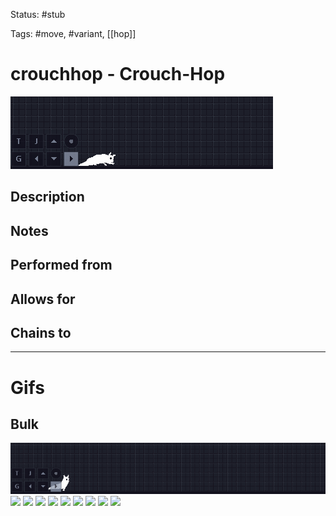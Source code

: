 Status: #stub

Tags: #move, #variant, [[hop]]

# crouchhop - Crouch-Hop
<img src=https://raw.githubusercontent.com/LauraHannah44/Rain-World-Movement/main/Files/crouchhop_header.gif>

## Description


## Notes


## Performed from


## Allows for


## Chains to


___
# Gifs
## Bulk
<img src=https://raw.githubusercontent.com/LauraHannah44/Rain-World-Movement/main/Files/crouchhop_0.gif>

<img src=https://raw.githubusercontent.com/LauraHannah44/Rain-World-Movement/main/Files/crouchhop_1.gif>

<img src=https://raw.githubusercontent.com/LauraHannah44/Rain-World-Movement/main/Files/crouchhop_2.gif>

<img src=https://raw.githubusercontent.com/LauraHannah44/Rain-World-Movement/main/Files/crouchhop_3.gif>

<img src=https://raw.githubusercontent.com/LauraHannah44/Rain-World-Movement/main/Files/crouchhop_4.gif>

<img src=https://raw.githubusercontent.com/LauraHannah44/Rain-World-Movement/main/Files/crouchhop_5.gif>

<img src=https://raw.githubusercontent.com/LauraHannah44/Rain-World-Movement/main/Files/crouchhop_6.gif>

<img src=https://raw.githubusercontent.com/LauraHannah44/Rain-World-Movement/main/Files/crouchhop_7.gif>

<img src=https://raw.githubusercontent.com/LauraHannah44/Rain-World-Movement/main/Files/crouchhop_8.gif>

<img src=https://raw.githubusercontent.com/LauraHannah44/Rain-World-Movement/main/Files/crouchhop_9.gif>
